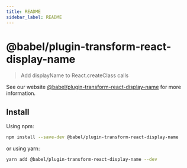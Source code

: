 ```yaml
---
title: README
sidebar_label: README
---
```

# @babel/plugin-transform-react-display-name

> Add displayName to React.createClass calls

See our website [@babel/plugin-transform-react-display-name](https://babeljs.io/docs/babel-plugin-transform-react-display-name) for more information.

## Install

Using npm:

```sh
npm install --save-dev @babel/plugin-transform-react-display-name
```

or using yarn:

```sh
yarn add @babel/plugin-transform-react-display-name --dev
```


